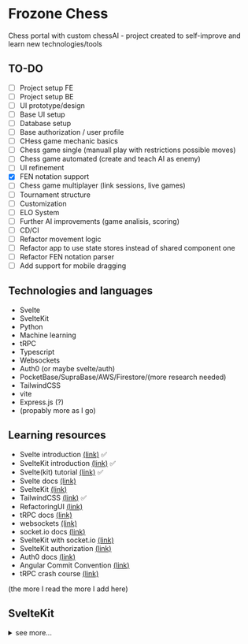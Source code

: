 # Frozone Chess

Chess portal with custom chessAI - project created to self-improve and learn new technologies/tools

## TO-DO

- [ ] Project setup FE
- [ ] Project setup BE
- [ ] UI prototype/design
- [ ] Base UI setup
- [ ] Database setup
- [ ] Base authorization / user profile
- [ ] CHess game mechanic basics
- [ ] Chess game single (manuall play with restrictions possible moves)
- [ ] Chess game automated (create and teach AI as enemy)
- [ ] UI refinement
- [x] FEN notation support
- [ ] Chess game multiplayer (link sessions, live games)
- [ ] Tournament structure
- [ ] Customization
- [ ] ELO System
- [ ] Further AI improvements (game analisis, scoring)
- [ ] CD/CI
- [ ] Refactor movement logic
- [ ] Refactor app to use state stores instead of shared component one
- [ ] Refactor FEN notation parser
- [ ] Add support for mobile dragging

## Technologies and languages

- Svelte
- SvelteKit
- Python
- Machine learning
- tRPC
- Typescript
- Websockets
- Auth0 (or maybe svelte/auth)
- PocketBase/SupraBase/AWS/Firestore/(more research needed)
- TailwindCSS
- vite
- Express.js (?)
- (propably more as I go)

## Learning resources

- Svelte introduction [(link)](https://www.youtube.com/watch?v=rv3Yq-B8qp4) :white_check_mark:
- SvelteKit introduction [(link)](https://www.youtube.com/watch?v=uEJ-Rnm2yOE) :white_check_mark:
- Svelte(kit) tutorial [(link)](https://learn.svelte.dev/tutorial) :white_check_mark:
- Svelte docs [(link)](https://svelte.dev/docs)
- SvelteKit [(link)](https://kit.svelte.dev/docs/introduction)
- TailwindCSS [(link)](https://tailwindcss.com) :white_check_mark:
- RefactoringUI [(link)](https://www.refactoringui.com)
- tRPC docs [(link)](https://trpc.io/docs)
- websockets [(link)](https://appmaster.io/pl/blog/czym-sa-websockety-i-jak-je-tworzyc)
- socket.io docs [(link)](https://socket.io/docs/v4/)
- SvelteKit with socket.io [(link)](https://dev.to/theether0/sveltekit-with-socketio-and-nodejs-285h)
- SvelteKit authorization [(link)](https://github.com/nextauthjs/next-auth/tree/main/apps/examples/sveltekit)
- Auth0 docs [(link)](https://auth0.com/docs/)
- Angular Commit Convention [(link)](https://www.conventionalcommits.org/en/v1.0.0-beta.4/)
- tRPC crash course [(link)](https://www.youtube.com/watch?v=UfUbBWIFdJs)

(the more I read the more I add here)

## SvelteKit

<details>
<summary>see more...</summary>

## create-svelte

Everything you need to build a Svelte project, powered by [`create-svelte`](https://github.com/sveltejs/kit/tree/master/packages/create-svelte).

## Creating a project

If you're seeing this, you've probably already done this step. Congrats!

```bash
# create a new project in the current directory
npm create svelte@latest

# create a new project in my-app
npm create svelte@latest my-app
```

## Developing

Once you've created a project and installed dependencies with `npm install` (or `pnpm install` or `yarn`), start a development server:

```bash
npm run dev

# or start the server and open the app in a new browser tab
npm run dev -- --open
```

## Building

To create a production version of your app:

```bash
npm run build
```

You can preview the production build with `npm run preview`.

> To deploy your app, you may need to install an [adapter](https://kit.svelte.dev/docs/adapters) for your target environment.

</details>
